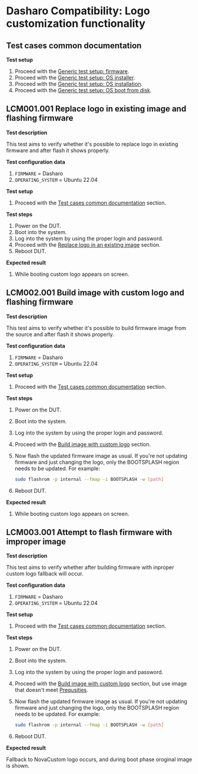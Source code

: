 # Dasharo Compatibility: Logo customization functionality

## Test cases common documentation

**Test setup**

1. Proceed with the
    [Generic test setup: firmware](../../generic-test-setup/#firmware).
1. Proceed with the
    [Generic test setup: OS installer](../../generic-test-setup/#os-installer).
1. Proceed with the
    [Generic test setup: OS installation](../../generic-test-setup/#os-installation).
1. Proceed with the
    [Generic test setup: OS boot from disk](../../generic-test-setup/#os-boot-from-disk).

## LCM001.001 Replace logo in existing image and flashing firmware

**Test description**

This test aims to verify whether it's possible to replace logo in existing
firmware and after flash it shows properly.

**Test configuration data**

1. `FIRMWARE` = Dasharo
1. `OPERATING_SYSTEM` = Ubuntu 22.04

**Test setup**

1. Proceed with the
    [Test cases common documentation](#test-cases-common-documentation) section.

**Test steps**

1. Power on the DUT.
1. Boot into the system.
1. Log into the system by using the proper login and password.
1. Proceed with the
    [Replace logo in an existing image](../../common-coreboot-docs/custom_logo.md#replace-logo-in-an-existing-image)
    section.
1. Reboot DUT.

**Expected result**

1. While booting custom logo appears on screen.

## LCM002.001 Build image with custom logo and flashing firmware

**Test description**

This test aims to verify whether it's possible to build firmware image from the
source and after flash it shows properly.

**Test configuration data**

1. `FIRMWARE` = Dasharo
1. `OPERATING_SYSTEM` = Ubuntu 22.04

**Test setup**

1. Proceed with the
    [Test cases common documentation](#test-cases-common-documentation) section.

**Test steps**

1. Power on the DUT.
1. Boot into the system.
1. Log into the system by using the proper login and password.
1. Proceed with the
    [Build image with custom logo](../../common-coreboot-docs/custom_logo.md#build-image-with-custom-logo)
    section.
1. Now flash the updated firmware image as usual. If you're not updating
firmware and just changing the logo, only the BOOTSPLASH region needs to be
updated. For example:

    ```bash
    sudo flashrom -p internal --fmap -i BOOTSPLASH -w [path]
    ```

1. Reboot DUT.

**Expected result**

1. While booting custom logo appears on screen.

## LCM003.001 Attempt to flash firmware with improper image

**Test description**

This test aims to verify whether after building firmware with inproper custom
logo fallback will occur.

**Test configuration data**

1. `FIRMWARE` = Dasharo
1. `OPERATING_SYSTEM` = Ubuntu 22.04

**Test setup**

1. Proceed with the
    [Test cases common documentation](#test-cases-common-documentation) section.

**Test steps**

1. Power on the DUT.
1. Boot into the system.
1. Log into the system by using the proper login and password.
1. Proceed with the
    [Build image with custom logo](../../common-coreboot-docs/custom_logo.md#build-image-with-custom-logo)
    section, but use image that doesn't meet
    [Prequsities](../../common-coreboot-docs/custom_logo.md#prerequisites).
1. Now flash the updated firmware image as usual. If you're not updating
firmware and just changing the logo, only the BOOTSPLASH region needs to be
updated. For example:

    ```bash
    sudo flashrom -p internal --fmap -i BOOTSPLASH -w [path]
    ```

1. Reboot DUT.

**Expected result**

Fallback to NovaCustom logo occurs, and during boot phase oroginal image is
shown.
